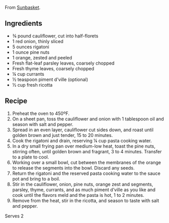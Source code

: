 From [Sunbasket](https://www.sunbasket.com/recipe/rigatoni-with-roasted-cauliflower-pine-nuts-and-currants).

## Ingredients ##

* ¾ pound cauliflower, cut into half-florets
* 1 red onion, thinly sliced
* 5 ounces rigatoni
* 1 ounce pine nuts
* 1 orange, zested and peeled
* Fresh flat-leaf parsley leaves, coarsely chopped
* Fresh thyme leaves, coarsely chopped
* ¼ cup currants
* ½ teaspoon piment d’ville (optional)
* ½ cup fresh ricotta

## Recipe ##

1. Preheat the oven to 450ºF.
2. On a sheet pan, toss the cauliflower and onion with 1 tablespoon oil and season with salt and pepper.
3. Spread in an even layer, cauliflower cut sides down, and roast until golden brown and just tender, 15 to 20 minutes.
4. Cook the rigatoni and drain, reserving ¼ cup pasta cooking water.
5. In a dry small frying pan over medium-low heat, toast the pine nuts, stirring often, until golden brown and fragrant, 3 to 4 minutes. Transfer to a plate to cool.
6. Working over a small bowl, cut between the membranes of the orange to release the segments into the bowl. Discard any seeds.
7. Return the rigatoni and the reserved pasta cooking water to the sauce pot and
   bring to a boil.
8. Stir in the cauliflower, onion, pine nuts, orange zest and segments, parsley,
   thyme, currants, and as much piment d’ville as you like and cook until the
   flavors meld and the pasta is hot, 1 to 2 minutes.
9. Remove from the heat, stir in the ricotta, and season to taste with salt and
   pepper.

Serves 2
